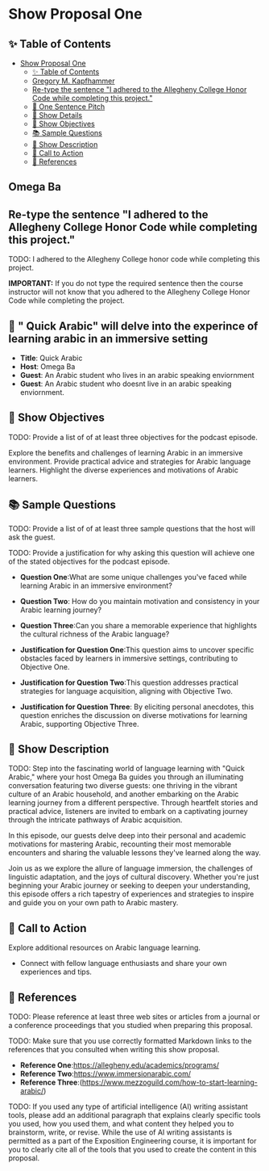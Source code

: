 # Show Proposal One

## ✨ Table of Contents

<!---toc start-->

* [Show Proposal One](#show-proposal-one)
  * [✨ Table of Contents](#-table-of-contents)
  * [Gregory M. Kapfhammer](#gregory-m-kapfhammer)
  * [Re-type the sentence "I adhered to the Allegheny College Honor Code while completing this project."](#re-type-the-sentence-i-adhered-to-the-allegheny-college-honor-code-while-completing-this-project)
  * [🏁 One Sentence Pitch](#-one-sentence-pitch)
  * [🔬 Show Details](#-show-details)
  * [📝 Show Objectives](#-show-objectives)
  * [📚 Sample Questions](#-sample-questions)
  * [🎉 Show Description](#-show-description)
  * [📢 Call to Action](#-call-to-action)
  * [🦜 References](#-references)

<!---toc end-->
## Omega Ba 

## Re-type the sentence "I adhered to the Allegheny College Honor Code while completing this project."

TODO: I adhered to the Allegheny College honor code while completing this project.



**IMPORTANT:** If you do not type the required sentence then the course
instructor will not know that you adhered to the Allegheny College Honor Code
while completing the project.

## 🏁 " Quick Arabic" will delve into the experince of learning arabic in an immersive setting

- **Title**: Quick Arabic
- **Host**: Omega Ba
- **Guest**: An Arabic student who lives in an arabic speaking enviornment 
- **Guest**: An Arabic student who doesnt live in an arabic speaking enviornment.

## 📝 Show Objectives

TODO: Provide a list of of at least three objectives for the podcast episode.

 Explore the benefits and challenges of learning Arabic in an immersive environment.
 Provide practical advice and strategies for Arabic language learners.
 Highlight the diverse experiences and motivations of Arabic learners.



## 📚 Sample Questions

TODO: Provide a list of of at least three sample questions that the host will
ask the guest.

TODO: Provide a justification for why asking this question will achieve one of
the stated objectives for the podcast episode.

- **Question One**:What are some unique challenges you've faced while learning Arabic in an immersive environment?
- **Question Two**: How do you maintain motivation and consistency in your Arabic learning journey?
- **Question Three**:Can you share a memorable experience that highlights the cultural richness of the Arabic language?

- **Justification for Question One**:This question aims to uncover specific obstacles faced by learners in immersive settings, contributing to Objective One.

- **Justification for Question Two**:This question addresses practical strategies for language acquisition, aligning with Objective Two.

- **Justification for Question Three**: By eliciting personal anecdotes, this question enriches the discussion on diverse motivations for learning Arabic, supporting Objective Three.


## 🎉 Show Description

TODO: Step into the fascinating world of language learning with "Quick Arabic," where your host Omega Ba guides you through an illuminating conversation featuring two diverse guests: one thriving in the vibrant culture of an Arabic household, and another embarking on the Arabic learning journey from a different perspective. Through heartfelt stories and practical advice, listeners are invited to embark on a captivating journey through the intricate pathways of Arabic acquisition.

In this episode, our guests delve deep into their personal and academic motivations for mastering Arabic, recounting their most memorable encounters and sharing the valuable lessons they've learned along the way.

Join us as we explore the allure of language immersion, the challenges of linguistic adaptation, and the joys of cultural discovery. Whether you're just beginning your Arabic journey or seeking to deepen your understanding, this episode offers a rich tapestry of experiences and strategies to inspire and guide you on your own path to Arabic mastery.





## 📢 Call to Action

Explore additional resources on Arabic language learning.
- Connect with fellow language enthusiasts and share your own experiences and tips.


## 🦜 References

TODO: Please reference at least three web sites or articles from a journal or a
conference proceedings that you studied when preparing this proposal.

TODO: Make sure that you use correctly formatted Markdown links to the
references that you consulted when writing this show proposal.

- **Reference One**:<https://allegheny.edu/academics/programs/>
- **Reference Two**:<https://www.immersionarabic.com/>
- **Reference Three**:(https://www.mezzoguild.com/how-to-start-learning-arabic/)

TODO: If you used any type of artificial intelligence (AI) writing assistant
tools, please add an additional paragraph that explains clearly specific tools
you used, how you used them, and what content they helped you to brainstorm,
write, or revise. While the use of AI writing assistants is permitted as a part
of the Exposition Engineering course, it is important for you to clearly cite
all of the tools that you used to create the content in this proposal.
